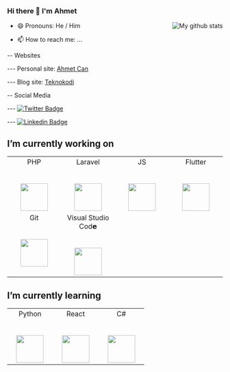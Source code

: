 ### Hi there 👋 I'm Ahmet 


<img align="right" src="https://github-readme-stats.vercel.app/api?username=cnahmetcn&show_icons=true&line_height=50&theme=onedark" alt="My github stats" /></a>

- 😄 Pronouns: He / Him

- 📫 How to reach me: ...

-- Websites

--- Personal site: [Ahmet Can](https://cnahmetcn.github.io)

--- Blog site: [Teknokodi](https://www.teknokodi.com)

-- Social Media

--- [![Twitter Badge](https://img.shields.io/badge/-@cnahmetcn-1ca0f1?style=flat-square&labelColor=1ca0f1&logo=twitter&logoColor=white&link=https://twitter.com/cnahmetcn)](https://twitter.com/cnahmetcn)

--- [![Linkedin Badge](https://img.shields.io/badge/-cnahmetcn-blue?style=flat-square&logo=Linkedin&logoColor=white&link=https://www.linkedin.com/in/cnahmetcn/)](https://www.linkedin.com/in/cnahmetcn/)







## I’m currently working on

<table>
  <tbody>
    <tr valign="top">
      <td width="25%" align="center">
        <span>PHP</span><br><br><br>
        <img height="64px" src="https://cdn.svgporn.com/logos/php.svg">
      </td>
      <td width="25%" align="center">
        <span>Laravel</span><br><br><br>
        <img height="64px" src="https://cdn.svgporn.com/logos/laravel.svg">
      </td>
      <td width="25%" align="center">
        <span>JS</span><br><br><br>
        <img height="64px" src="https://cdn.svgporn.com/logos/javascript.svg">
      </td>
      <td width="25%" align="center">
        <span>Flutter</span><br><br><br>
        <img height="64px" src="https://cdn.svgporn.com/logos/flutter.svg">
      </td>
    </tr>
    <tr valign="top">
      <td width="25%" align="center">
        <span>Git</span><br><br><br>
        <img height="64px" src="https://cdn.svgporn.com/logos/git-icon.svg">
      </td>
      <td width="25%" align="center">
        <span>Visual Studio Cod𝗲</span><br><br><br>
        <img height="64px" src="https://cdn.svgporn.com/logos/visual-studio-code.svg">
      </td>
    </tr>
  </tbody>
</table>

## I’m currently learning

<table>
  <tbody>
    <tr valign="top">
      <td width="25%" align="center">
        <span>Python</span><br><br><br>
        <img height="64px" src="https://cdn.svgporn.com/logos/python.svg">
      </td>
      <td width="25%" align="center">
        <span>React</span><br><br><br>
        <img height="64px" src="https://cdn.svgporn.com/logos/react.svg">
      </td>
      <td width="25%" align="center">
        <span>C#</span><br><br><br>
        <img height="64px" src="https://cdn.svgporn.com/logos/c-sharp.svg">
      </td>
    </tr>
  </tbody>
</table>



